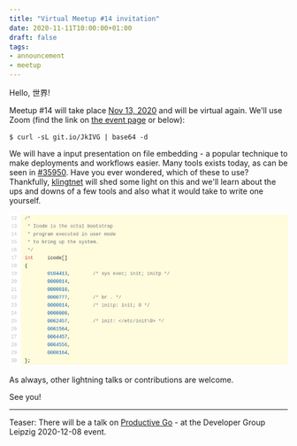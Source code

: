```yaml
---
title: "Virtual Meetup #14 invitation"
date: 2020-11-11T10:00:00+01:00
draft: false
tags:
- announcement
- meetup
---
```


Hello, 世界!

Meetup #14 will take place [Nov 13,
2020](https://www.meetup.com/Leipzig-Golang/events/268785591/) and will be
virtual again. We'll use Zoom (find the link on [the event
page](https://www.meetup.com/Leipzig-Golang/events/268785591/) or below):

```shell
$ curl -sL git.io/JkIVG | base64 -d
```

We will have a input presentation on file embedding - a popular technique to
make deployments and workflows easier. Many tools exists today, as can be seen
in [#35950](https://github.com/golang/go/issues/35950). Have you ever wondered,
which of these to use? Thankfully, [klingtnet](https://github.com/klingtnet)
will shed some light on this and we'll learn about the ups and downs of a few tools
and also what it would take to write one yourself.

[![](/images/unixv6embed.png)](https://github.com/yisooan/unix-v6/blob/2c7099ee501923775c4c96079a6fe94da109b552/sys/ken/main.c#L12-L30)

As always, other lightning talks or contributions are welcome.

See you!

----

Teaser: There will be a talk on [Productive
Go](https://www.meetup.com/Developer-Group-Leipzig/events/273876459/) - at the
Developer Group Leipzig 2020-12-08 event.
